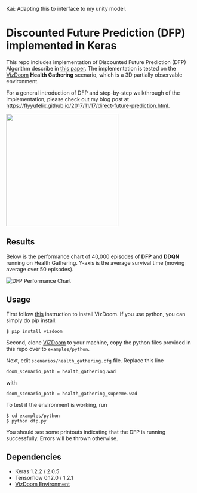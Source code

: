 Kai: Adapting this to interface to my unity model.

# Discounted Future Prediction (DFP) implemented in Keras

This repo includes implementation of Discounted Future Prediction (DFP) Algorithm describe in [this paper](https://arxiv.org/pdf/1611.01779.pdf). The implementation is tested on the [VizDoom](http://vizdoom.cs.put.edu.pl/) **Health Gathering** scenario, which is a 3D partially observable environment.

For a general introduction of DFP and step-by-step walkthrough of the implementation, please check out my blog post at https://flyyufelix.github.io/2017/11/17/direct-future-prediction.html.

<img src="/resources/medkit_pickup.gif" width="300">

## Results

Below is the performance chart of 40,000 episodes of **DFP** and **DDQN** running on Health Gathering. Y-axis is the average survival time (moving average over 50 episodes).

![DFP Performance Chart](/resources/dfp_chart.png)

## Usage

First follow [this](https://github.com/mwydmuch/ViZDoom/blob/master/doc/Building.md) instruction to install VizDoom. If you use python, you can simply do pip install:

```
$ pip install vizdoom
```

Second, clone [ViZDoom](https://github.com/mwydmuch/ViZDoom) to your machine, copy the python files provided in this repo over to `examples/python`.

Next, edit `scenarios/health_gathering.cfg` file. Replace this line 
```
doom_scenario_path = health_gathering.wad
```
with
```
doom_scenario_path = health_gathering_supreme.wad
```

To test if the environment is working, run

```
$ cd examples/python
$ python dfp.py
```

You should see some printouts indicating that the DFP is running successfully. Errors will be thrown otherwise.

## Dependencies

* Keras 1.2.2 / 2.0.5
* Tensorflow 0.12.0 / 1.2.1
* [VizDoom Environment](http://vizdoom.cs.put.edu.pl/)
